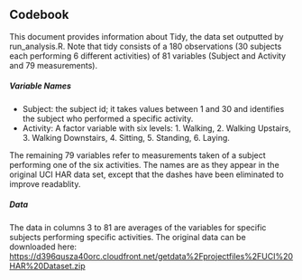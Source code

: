 ## Codebook
This document provides information about Tidy, the data set outputted by run_analysis.R. Note that tidy consists of a 180 observations (30 subjects each performing 6 different activities)  of 81 variables (Subject and Activity and 79 measurements). 

##### Variable Names
- Subject: the subject id; it takes values between 1 and 30 and identifies the subject who performed a specific activity.
- Activity: A factor variable with six levels: 1. Walking, 2. Walking Upstairs, 3. Walking Downstairs, 4. Sitting, 5. Standing, 6. Laying. 

The remaining 79 variables refer to measurements taken of a subject performing one of the six activities. The names are as they appear in the original UCI HAR data set, except that the dashes have been eliminated to improve readablity.

##### Data
The data in columns 3 to 81 are averages of the variables for specific subjects performing specific activities.
The original data can be downloaded here: https://d396qusza40orc.cloudfront.net/getdata%2Fprojectfiles%2FUCI%20HAR%20Dataset.zip

